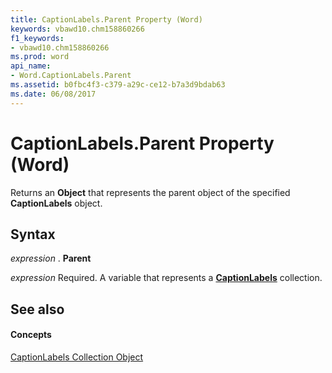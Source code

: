 ```yaml
---
title: CaptionLabels.Parent Property (Word)
keywords: vbawd10.chm158860266
f1_keywords:
- vbawd10.chm158860266
ms.prod: word
api_name:
- Word.CaptionLabels.Parent
ms.assetid: b0fbc4f3-c379-a29c-ce12-b7a3d9bdab63
ms.date: 06/08/2017
---
```



# CaptionLabels.Parent Property (Word)

Returns an  **Object** that represents the parent object of the specified **CaptionLabels** object.


## Syntax

 _expression_ . **Parent**

 _expression_ Required. A variable that represents a **[CaptionLabels](captionlabels-object-word.md)** collection.


## See also


#### Concepts


[CaptionLabels Collection Object](captionlabels-object-word.md)

